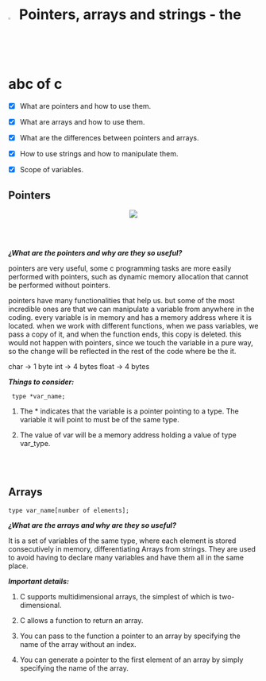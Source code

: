 # <a> <img src="https://upload.wikimedia.org/wikipedia/commons/thumb/1/18/C_Programming_Language.svg/1200px-C_Programming_Language.svg.png" alt="C logo" width=3% heigth=3% ></img></a> Pointers, arrays and strings - the abc of c

- [x] What are pointers and how to use them.
- [x] What are arrays and how to use them.
- [x] What are the differences between pointers and arrays.
- [x] How to use strings and how to manipulate them.
- [x] Scope of variables.


<div>
	
</div>

## Pointers
<section id="pointers">

<div align="center">
<img src="https://media.geeksforgeeks.org/wp-content/cdn-uploads/How-Pointer-Works-In-C.png"</img>
</div>

<br></br>

***¿What are the pointers and why are they so useful?***

pointers are very useful, some c programming tasks are more easily performed with pointers, such as dynamic memory allocation that cannot be performed without pointers.

pointers have many functionalities that help us. but some of the most incredible ones are that we can manipulate a variable from anywhere in the coding. 
every variable is in memory and has a memory address where it is located. when we work with different functions, when we pass variables, we pass a copy of it, and when the function ends, this copy is deleted. this would not happen with pointers, since we touch the variable in a pure way, so the change will be reflected in the rest of the code where be the it.

char -> 1 byte
int -> 4 bytes
float -> 4 bytes


***Things to consider:***

```
 type *var_name;
```

1. The * indicates that the variable is a pointer pointing to a type. The variable it will point to must be of the same type.

2. The value of var will be a memory address holding a value of type var_type.

</section>

<br></br>

<div>

</div>




## Arrays

```
type var_name[number of elements];
```

***¿What are the arrays and why are they so useful?***

It is a set of variables of the same type, where each element is stored consecutively in memory, differentiating Arrays from strings. They are used to avoid having to declare many variables and have them all in the same place.

***Important details:***

1. C supports multidimensional arrays, the simplest of which is two-dimensional.

2. C allows a function to return an array.

3. You can pass to the function a pointer to an array by specifying the name of the array without an index.

4. You can generate a pointer to the first element of an array by simply specifying the name of the array.
